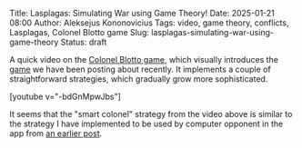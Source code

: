 Title: Lasplagas: Simulating War using Game Theory!
Date: 2025-01-21 08:00
Author: Aleksejus Kononovicius
Tags: video, game theory, conflicts, Lasplagas, Colonel Blotto game
Slug: lasplagas-simulating-war-using-game-theory
Status: draft

A quick video on the [Colonel Blotto game](/tag/colonel-blotto-game/), which
visually introduces the [game](/tag/game-theory/) we have been posting about
recently. It implements a couple of straightforward strategies, which
gradually grow more sophisticated.

[youtube v="-bdGnMpwJbs"]

It seems that the "smart colonel" strategy from the video above is similar
to the strategy I have implemented to be used by computer opponent in the
app from [an earlier post]({filename}/articles/2024/colonel-blotto.md).

